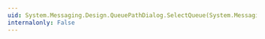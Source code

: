 ```yaml
---
uid: System.Messaging.Design.QueuePathDialog.SelectQueue(System.Messaging.MessageQueue)
internalonly: False
---
```

